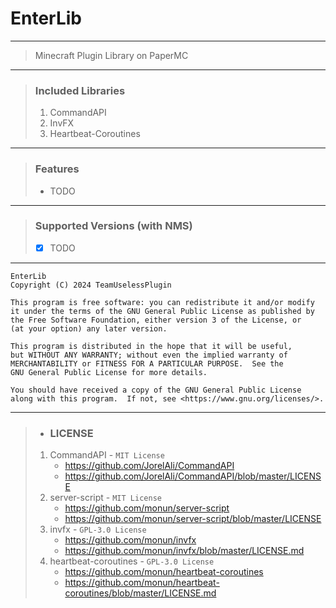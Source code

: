 # EnterLib

---
> Minecraft Plugin Library on PaperMC
---
> ### Included Libraries
> 1. CommandAPI
> 2. InvFX
> 3. Heartbeat-Coroutines
---
> ### Features
> - TODO
---
> ### Supported Versions (with NMS)
> - [x] TODO
---

    EnterLib
    Copyright (C) 2024 TeamUselessPlugin

    This program is free software: you can redistribute it and/or modify
    it under the terms of the GNU General Public License as published by
    the Free Software Foundation, either version 3 of the License, or
    (at your option) any later version.

    This program is distributed in the hope that it will be useful,
    but WITHOUT ANY WARRANTY; without even the implied warranty of
    MERCHANTABILITY or FITNESS FOR A PARTICULAR PURPOSE.  See the
    GNU General Public License for more details.

    You should have received a copy of the GNU General Public License
    along with this program.  If not, see <https://www.gnu.org/licenses/>.

---
> * ### LICENSE
> 1. CommandAPI - `MIT License`
>    * https://github.com/JorelAli/CommandAPI
>    * https://github.com/JorelAli/CommandAPI/blob/master/LICENSE
> 2. server-script - `MIT License`
>    * https://github.com/monun/server-script
>    * https://github.com/monun/server-script/blob/master/LICENSE
> 3. invfx - `GPL-3.0 License`
>    * https://github.com/monun/invfx
>    * https://github.com/monun/invfx/blob/master/LICENSE.md
> 4. heartbeat-coroutines - `GPL-3.0 License`
>    * https://github.com/monun/heartbeat-coroutines
>    * https://github.com/monun/heartbeat-coroutines/blob/master/LICENSE.md